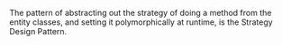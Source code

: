 The pattern of abstracting out the strategy of doing a method from the entity classes, and setting it polymorphically at runtime, is the Strategy Design Pattern.
